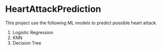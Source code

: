 # HeartAttackPrediction
This project use the following ML models to predict possible heart attack.
1. Logistic Regression
2. KNN
3. Decision Tree

